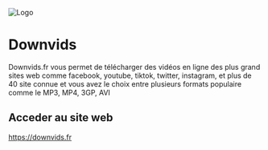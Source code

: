 
![Logo](https://www.downvids.fr/wp-content/uploads/2023/05/cropped-logo-downvids.png)


# Downvids

Downvids.fr vous permet de télécharger des vidéos en ligne des plus grand sites web comme facebook, youtube, tiktok, twitter, instagram, et plus de 40 site connue et vous avez le choix entre plusieurs formats populaire comme le MP3, MP4, 3GP, AVI 


## Acceder au site web

https://downvids.fr


